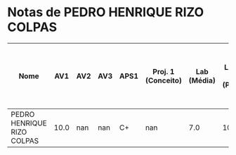 # Notas de PEDRO HENRIQUE RIZO COLPAS

| Nome | AV1 | AV2 | AV3 | APS1 | Proj. 1 (Conceito) | Lab (Média) | LAB 1 (PIO) | LAB 2 (DRIVER) | LAB 3 (PIO IRQ) | LAB 4 (RTOS) | LAB 5 (RTOS - HC-SR04) | LAB 6 (RTOS - IMU) | LAB 7 (RTOS - LCD-LVGL) | LAB 8 (TC - RTC - RTT) |
| --- | --- | --- | --- | --- | --- | --- | --- | --- | --- | --- | --- | --- | --- | --- |
| PEDRO HENRIQUE RIZO COLPAS | 10.0 | nan | nan | C+ | nan | 7.0 | 10.0 | 10.0 | 5.0 | 5.0 | 5.0 | 0.0 | 5.0 | 0.0 |
